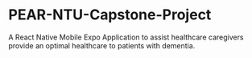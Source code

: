 # PEAR-NTU-Capstone-Project
A React Native Mobile Expo Application to assist healthcare caregivers provide an optimal healthcare to patients with dementia.
